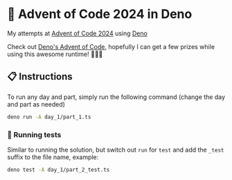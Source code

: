# 🎄 Advent of Code 2024 in Deno

My attempts at [Advent of Code 2024](https://adventofcode.com/2024) using
[Deno](https://deno.com/)

Check out [Deno's Advent of Code](https://deno.com/blog/advent-of-code-2024),
hopefully I can get a few prizes while using this awesome runtime! 🤞🏻🎁

## 📋 Instructions

To run any day and part, simply run the following command (change the day and
part as needed)

```bash
deno run -A day_1/part_1.ts
```

### 🧪 Running tests

Similar to running the solution, but switch out `run` for `test` and add the
`_test` suffix to the file name, example:

```bash
deno test -A day_1/part_2_test.ts
```
